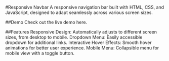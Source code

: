 #Responsive Navbar
A responsive navigation bar built with HTML, CSS, and JavaScript, designed to adapt seamlessly across various screen sizes.

##Demo
Check out the live demo here.

##Features
Responsive Design: Automatically adjusts to different screen sizes, from desktop to mobile.
Dropdown Menu: Easily accessible dropdown for additional links.
Interactive Hover Effects: Smooth hover animations for better user experience.
Mobile Menu: Collapsible menu for mobile view with a toggle button.

